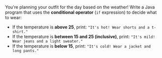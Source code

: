 You're planning your outfit for the
day based on the weather! Write a Java program
that uses the **conditional operator** (`if` expression)
to decide what to wear:

- If the temperature is **above 25**, print: `"It's hot! Wear shorts and a t-shirt."`
- If the temperature is **between 15 and 25 (inclusive)**, print: `"It's mild! Wear jeans and a light sweater."`
- If the temperature is **below 15**, print: `"It's cold! Wear a jacket and long pants."`
